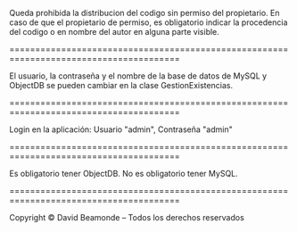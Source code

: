 Queda prohibida la distribucion del codigo sin permiso del propietario.
En caso de que el propietario de permiso, es obligatorio indicar la
procedencia del codigo o en nombre del autor en alguna parte visible.

=======================================================================================

El usuario, la contraseña y el nombre de la base de datos de MySQL
y ObjectDB se pueden cambiar en la clase GestionExistencias.

=======================================================================================

Login en la aplicación:
Usuario "admin", Contraseña "admin"

=======================================================================================

Es obligatorio tener ObjectDB.
No es obligatorio tener MySQL.

=======================================================================================

Copyright © David Beamonde – Todos los derechos reservados
